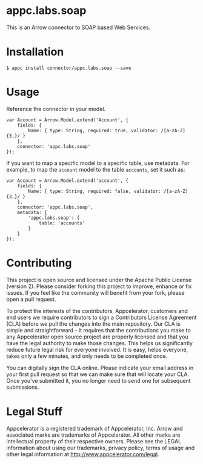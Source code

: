 # appc.labs.soap

This is an Arrow connector to SOAP based Web Services.

# Installation

~~~
$ appc install connector/appc.labs.soap --save
~~~

# Usage

Reference the connector in your model.

~~~
var Account = Arrow.Model.extend('Account', {
    fields: {
        Name: { type: String, required: true, validator: /[a-zA-Z]{3,}/ }
    },
    connector: 'appc.labs.soap'
});
~~~

If you want to map a specific model to a specific table, use metadata.
For example, to map the `account` model to the table `accounts`, set it such as:

~~~
var Account = Arrow.Model.extend('account', {
    fields: {
        Name: { type: String, required: false, validator: /[a-zA-Z]{3,}/ }
    },
    connector: 'appc.labs.soap',
    metadata: {
        'appc.labs.soap': {
            table: 'accounts'
        }
    }
});
~~~


# Contributing

This project is open source and licensed under the Apache Public License (version 2). Please consider forking this project to improve, enhance or fix issues. If you feel like the community will benefit from your fork, please open a pull request.

To protect the interests of the contributors, Appcelerator, customers and end users we require contributors to sign a Contributors License Agreement (CLA) before we pull the changes into the main repository. Our CLA is simple and straightforward - it requires that the contributions you make to any Appcelerator open source project are properly licensed and that you have the legal authority to make those changes. This helps us significantly reduce future legal risk for everyone involved. It is easy, helps everyone, takes only a few minutes, and only needs to be completed once.

You can digitally sign the CLA online. Please indicate your email address in your first pull request so that we can make sure that will locate your CLA. Once you’ve submitted it, you no longer need to send one for subsequent submissions.

# Legal Stuff

Appcelerator is a registered trademark of Appcelerator, Inc. Arrow and associated marks are trademarks of Appcelerator. All other marks are intellectual property of their respective owners. Please see the LEGAL information about using our trademarks, privacy policy, terms of usage and other legal information at http://www.appcelerator.com/legal.

